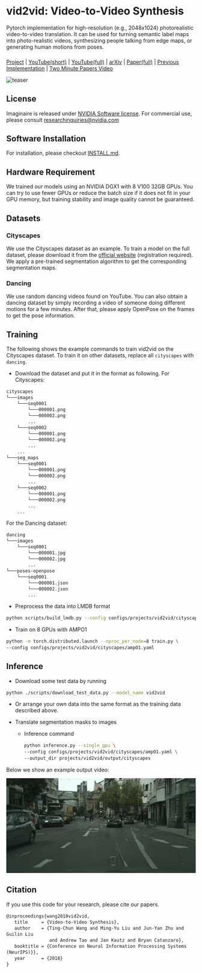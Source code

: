 # vid2vid: Video-to-Video Synthesis
Pytorch implementation for high-resolution (e.g., 2048x1024) photorealistic video-to-video translation. It can be used for turning semantic label maps into photo-realistic videos, synthesizing people talking from edge maps, or generating human motions from poses.

### 
[Project](https://tcwang0509.github.io/vid2vid/) |
[YouTube(short)](https://youtu.be/5zlcXTCpQqM) |
[YouTube(full)](https://youtu.be/GrP_aOSXt5U) |
[arXiv](https://arxiv.org/abs/1808.06601) |
[Paper(full)](https://tcwang0509.github.io/vid2vid/paper_vid2vid.pdf) |
[Previous Implementation](https://github.com/NVIDIA/vid2vid) |
[Two Minute Papers Video](https://youtu.be/GRQuRcpf5Gc)

<img src="https://github.com/NVIDIA/vid2vid/raw/master/imgs/teaser.gif" alt="teaser" width="640"/>

## License
Imaginaire is released under [NVIDIA Software license](LICENSE.md).
For commercial use, please consult [researchinquiries@nvidia.com](researchinquiries@nvidia.com)

## Software Installation
For installation, please checkout [INSTALL.md](../../INSTALL.md).

## Hardware Requirement
We trained our models using an NVIDIA DGX1 with 8 V100 32GB GPUs. You can try to use fewer GPUs or reduce the batch size if it does not fit in your GPU memory, but training stability and image quality cannot be guaranteed.

## Datasets

### Cityscapes
We use the Cityscapes dataset as an example. To train a model on the full dataset, please download it from the [official website](https://www.cityscapes-dataset.com/) (registration required). We apply a pre-trained segmentation algorithm to get the corresponding segmentation maps.

### Dancing
We use random dancing videos found on YouTube. You can also obtain a dancing dataset by simply recording a video of someone doing different motions for a few minutes. After that, please apply OpenPose on the frames to get the pose information.


## Training
The following shows the example commands to train vid2vid on the Cityscapes dataset. To train it on other datasets, replace all `cityscapes` with `dancing`.
- Download the dataset and put it in the format as following. For Cityscapes:
```
cityscapes
└───images
    └───seq0001
        └───000001.png
        └───000002.png
        ...
    └───seq0002
        └───000001.png
        └───000002.png
        ...
    ...
└───seg_maps
    └───seq0001
        └───000001.png
        └───000002.png
        ...
    └───seq0002
        └───000001.png
        └───000002.png
        ...
    ...
```

For the Dancing dataset:
```
dancing
└───images
    └───seq0001
        └───000001.jpg
        └───000002.jpg
        ...
└───poses-openpose
    └───seq0001
        └───000001.json
        └───000002.json
        ...
```

- Preprocess the data into LMDB format

```bash
python scripts/build_lmdb.py --config configs/projects/vid2vid/cityscapes/ampO1.yaml --data_root [PATH_TO_DATA] --output_root datasets/cityscapes/lmdb/[train | val] --paired
```

- Train on 8 GPUs with AMPO1

```bash
python -m torch.distributed.launch --nproc_per_node=8 train.py \
--config configs/projects/vid2vid/cityscapes/ampO1.yaml
```

## Inference
- Download some test data by running

```bash
python ./scripts/download_test_data.py --model_name vid2vid
```

- Or arrange your own data into the same format as the training data described above.

- Translate segmentation masks to images
  - Inference command
    ```bash
    python inference.py --single_gpu \
    --config configs/projects/vid2vid/cityscapes/ampO1.yaml \
    --output_dir projects/vid2vid/output/cityscapes
    ```

Below we show an example output video:

<img alt="output" src='stuttgart_00.gif' width='600'/>


## Citation
If you use this code for your research, please cite our papers.

```
@inproceedings{wang2018vid2vid,
   title     = {Video-to-Video Synthesis},
   author    = {Ting-Chun Wang and Ming-Yu Liu and Jun-Yan Zhu and Guilin Liu
                and Andrew Tao and Jan Kautz and Bryan Catanzaro},   
   booktitle = {Conference on Neural Information Processing Systems (NeurIPS)}},
   year      = {2018}
}
```
